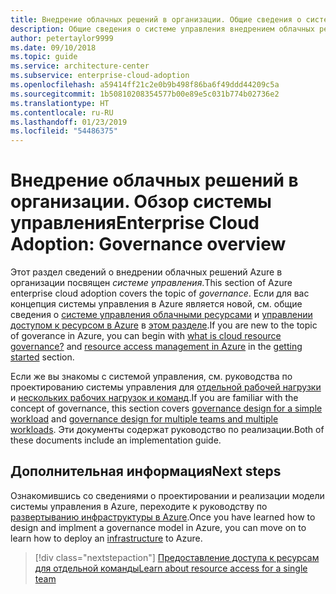 ```yaml
---
title: Внедрение облачных решений в организации. Общие сведения о системе управления
description: Общие сведения о системе управления внедрением облачных решений Azure в организации
author: petertaylor9999
ms.date: 09/10/2018
ms.topic: guide
ms.service: architecture-center
ms.subservice: enterprise-cloud-adoption
ms.openlocfilehash: a59414ff21c2e0b9b498f86ba6f49ddd44209c5a
ms.sourcegitcommit: 1b50810208354577b00e89e5c031b774b02736e2
ms.translationtype: HT
ms.contentlocale: ru-RU
ms.lasthandoff: 01/23/2019
ms.locfileid: "54486375"
---
```

# <a name="enterprise-cloud-adoption-governance-overview"></a><span data-ttu-id="fb950-103">Внедрение облачных решений в организации. Обзор системы управления</span><span class="sxs-lookup"><span data-stu-id="fb950-103">Enterprise Cloud Adoption: Governance overview</span></span>

<span data-ttu-id="fb950-104">Этот раздел сведений о внедрении облачных решений Azure в организации посвящен *системе управления*.</span><span class="sxs-lookup"><span data-stu-id="fb950-104">This section of Azure enterprise cloud adoption covers the topic of *governance*.</span></span> <span data-ttu-id="fb950-105">Если для вас концепция системы управления в Azure является новой, см. общие сведения о [системе управления облачными ресурсами](../getting-started/what-is-governance.md) и [управлении доступом к ресурсом в Azure](../getting-started/azure-resource-access.md) в [этом разделе](../getting-started/overview.md).</span><span class="sxs-lookup"><span data-stu-id="fb950-105">If you are new to the topic of goverance in Azure, you can begin with [what is cloud resource governance?](../getting-started/what-is-governance.md) and [resource access management in Azure](../getting-started/azure-resource-access.md) in the [getting started](../getting-started/overview.md) section.</span></span>

<span data-ttu-id="fb950-106">Если же вы знакомы с системой управления, см. руководства по проектированию системы управления для [отдельной рабочей нагрузки](governance-single-team.md) и [нескольких рабочих нагрузок и команд](governance-multiple-teams.md).</span><span class="sxs-lookup"><span data-stu-id="fb950-106">If you are familiar with the concept of governance, this section covers [governance design for a simple workload](governance-single-team.md) and [governance design for multiple teams and multiple workloads](governance-multiple-teams.md).</span></span> <span data-ttu-id="fb950-107">Эти документы содержат руководство по реализации.</span><span class="sxs-lookup"><span data-stu-id="fb950-107">Both of these documents include an implementation guide.</span></span>

## <a name="next-steps"></a><span data-ttu-id="fb950-108">Дополнительная информация</span><span class="sxs-lookup"><span data-stu-id="fb950-108">Next steps</span></span>

<span data-ttu-id="fb950-109">Ознакомившись со сведениями о проектировании и реализации модели системы управления в Azure, переходите к руководству по [развертыванию инфраструктуры в Azure](../infrastructure/basic-workload.md).</span><span class="sxs-lookup"><span data-stu-id="fb950-109">Once you have learned how to design and implment a governance model in Azure, you can move on to learn how to deploy an [infrastructure](../infrastructure/basic-workload.md) to Azure.</span></span>

> [!div class="nextstepaction"]
> [<span data-ttu-id="fb950-110">Предоставление доступа к ресурсам для отдельной команды</span><span class="sxs-lookup"><span data-stu-id="fb950-110">Learn about resource access for a single team</span></span>](governance-single-team.md)
